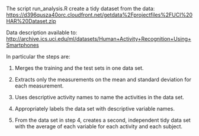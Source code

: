 The script run_analysis.R create a tidy dataset from the data:
https://d396qusza40orc.cloudfront.net/getdata%2Fprojectfiles%2FUCI%20HAR%20Dataset.zip

Data description available to:
http://archive.ics.uci.edu/ml/datasets/Human+Activity+Recognition+Using+Smartphones


In particular the steps are:

  1) Merges the training and the test sets in one data set.
  
  2) Extracts only the measurements on the mean and standard deviation for each measurement. 
  
  3) Uses descriptive activity names to name the activities in the data set.
  
  4) Appropriately labels the data set with descriptive variable names.
  5) From the data set in step 4, creates a second, independent tidy data set with the average of each variable for each           activity and each subject.
